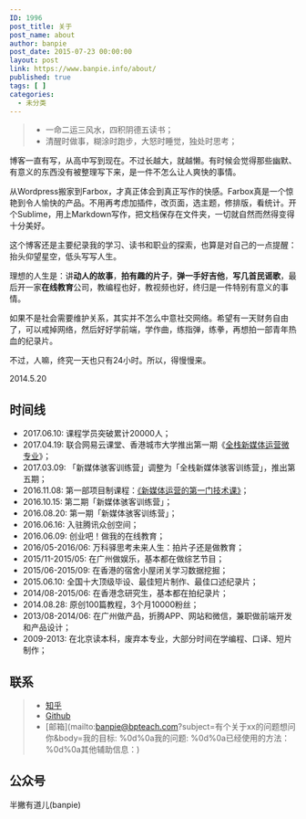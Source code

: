 ```yaml
---
ID: 1996
post_title: 关于
post_name: about
author: banpie
post_date: 2015-07-23 00:00:00
layout: post
link: https://www.banpie.info/about/
published: true
tags: [ ]
categories:
  - 未分类
---
```

> *   一命二运三风水，四积阴德五读书；
> *   清醒时做事，糊涂时跑步，大怒时睡觉，独处时思考；

博客一直有写，从高中写到现在。不过长越大，就越懒。有时候会觉得那些幽默、有意义的东西没有被整理写下来，是一件不怎么让人爽快的事情。

从Wordpress搬家到Farbox，才真正体会到真正写作的快感。Farbox真是一个惊艳到令人愉快的产品。不用再考虑加插件，改页面，选主题，修排版，看统计。开个Sublime，用上Markdown写作，把文档保存在文件夹，一切就自然而然得变得十分美好。

这个博客还是主要纪录我的学习、读书和职业的探索，也算是对自己的一点提醒：抬头仰望星空，低头写写人生。

理想的人生是：讲**动人的故事**，**拍有趣的片子**，**弹一手好吉他**，**写几首民谣歌**，最后开一家**在线教育**公司，教编程也好，教视频也好，终归是一件特别有意义的事情。

如果不是社会需要维护关系，其实并不怎么中意社交网络。希望有一天财务自由了，可以戒掉网络，然后好好学前端，学作曲，练指弹，练拳，再想拍一部青年热血的纪录片。

不过，人嘛，终究一天也只有24小时。所以，得慢慢来。

2014\.5.20

## 时间线

*   2017\.06.10: 课程学员突破累计20000人；
*   2017\.04.19: 联合网易云课堂、香港城市大学推出第一期《[全栈新媒体运营微专业][1]》；
*   2017\.03.09: 「新媒体骇客训练营」调整为「全栈新媒体骇客训练营」，推出第五期；
*   2016\.11.08: 第一部项目制课程：[《新媒体运营的第一门技术课》][2]；
*   2016\.10.15: 第二期「新媒体骇客训练营」；
*   2016\.08.20: 第一期「新媒体骇客训练营」；
*   2016\.06.16: 入驻腾讯众创空间；
*   2016\.06.09: 创业吧！做我的在线教育；
*   2016/05-2016/06: 万科驿思考未来人生：拍片子还是做教育；
*   2015/11-2015/05: 在广州做娱乐，基本都在做综艺节目；
*   2015/06-2015/09: 在香港的宿舍小屋闭关学习数据挖掘；
*   2015\.06.10: 全国十大顶级毕设、最佳短片制作、最佳口述纪录片；
*   2014/08-2015/06: 在香港念研究生，基本都在拍纪录片；
*   2014\.08.28: 原创100篇教程，3个月10000粉丝；
*   2013/08-2014/06: 在广州做产品，折腾APP、网站和微信，兼职做前端开发和产品设计；
*   2009-2013: 在北京读本科，废弃本专业，大部分时间在学编程、口译、短片制作；

## 联系

> *   [知乎][3] 
> *   [Github][4]
> *   \[邮箱\](mailto:banpie@bpteach.com?subject=有个关于xx的问题想问你&body=我的目标: %0d%0a我的问题: %0d%0a已经使用的方法：%0d%0a其他辅助信息：)

## 公众号

半撇有道儿(banpie)

 [1]: http://mooc.study.163.com/smartSpec/detail/1001268002.htm
 [2]: http://learn.bpteach.com/course/1
 [3]: http://www.zhihu.com/people/halfpie
 [4]: https://github.com/devmidai